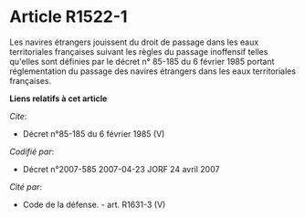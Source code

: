 # Article R1522-1

Les navires étrangers jouissent du droit de passage dans les eaux territoriales françaises suivant les règles du passage
inoffensif telles qu'elles sont définies par le décret n° 85-185 du 6 février 1985 portant réglementation du passage des
navires étrangers dans les eaux territoriales françaises.

**Liens relatifs à cet article**

_Cite_:

  - Décret n°85-185 du 6 février 1985 (V)

_Codifié par_:

  - Décret n°2007-585 2007-04-23 JORF 24 avril 2007

_Cité par_:

  - Code de la défense. - art. R1631-3 (V)
